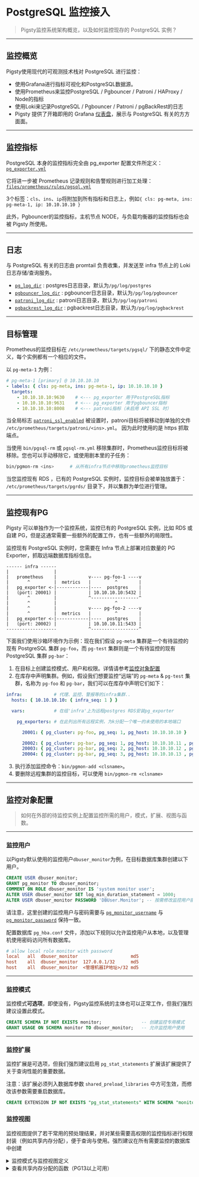 # PostgreSQL 监控接入

> Pigsty监控系统架构概览，以及如何监控现存的 PostgreSQL 实例？

----------------

## 监控概览

Pigsty使用现代的可观测技术栈对 PostgreSQL 进行监控：

- 使用Grafana进行指标可视化和PostgreSQL数据源。
- 使用Prometheus来监控PostgreSQL / Pgbouncer / Patroni / HAProxy / Node的指标
- 使用Loki来记录PostgreSQL / Pgbouncer / Patroni / pgBackRest的日志
- Pigsty 提供了开箱即用的 Grafana [仪表盘](PGSQL-DASHBOARD)，展示与 PostgreSQL 有关的方方面面。


----------------

## 监控指标

PostgreSQL 本身的监控指标完全由 pg_exporter 配置文件所定义：[`pg_exporter.yml`](https://github.com/Vonng/pigsty/blob/master/roles/pgsql/templates/pg_exporter.yml)

它将进一步被 Prometheus 记录规则和告警规则进行加工处理：[`files/prometheus/rules/pgsql.yml`](https://github.com/Vonng/pigsty/blob/master/files/prometheus/rules/pgsql.yml)

3个标签：`cls`、`ins`、`ip`将附加到所有指标和日志上，例如`{ cls: pg-meta, ins: pg-meta-1, ip: 10.10.10.10 }`

此外，Pgbouncer的监控指标，主机节点 NODE，与负载均衡器的监控指标也会被 Pigsty 所使用。


----------------

## 日志

与 PostgreSQL 有关的日志由 promtail 负责收集，并发送至 infra 节点上的 Loki 日志存储/查询服务。

- [`pg_log_dir`](PARAM#pg_log_dir) : postgres日志目录，默认为`/pg/log/postgres`
- [`pgbouncer_log_dir`](PARAM#pgbouncer_log_dir) : pgbouncer日志目录，默认为`/pg/log/pgbouncer`
- [`patroni_log_dir`](PARAM#patroni_log_dir) : patroni日志目录，默认为`/pg/log/patroni`
- [`pgbackrest_log_dir`](PARAM#pgbackrest_log_dir) : pgbackrest日志目录，默认为`/pg/log/pgbackrest`


----------------

## 目标管理

Prometheus的监控目标在 `/etc/prometheus/targets/pgsql/` 下的静态文件中定义，每个实例都有一个相应的文件。

以 `pg-meta-1` 为例：

```yaml
# pg-meta-1 [primary] @ 10.10.10.10
- labels: { cls: pg-meta, ins: pg-meta-1, ip: 10.10.10.10 }
  targets:
    - 10.10.10.10:9630    # <--- pg_exporter 用于PostgreSQL指标
    - 10.10.10.10:9631    # <--- pg_exporter 用于pgbouncer指标
    - 10.10.10.10:8008    # <--- patroni指标（未启用 API SSL 时）
```

当全局标志 [`patroni_ssl_enabled`](PARAM#patroni_ssl_enabled) 被设置时，patroni目标将被移动到单独的文件 `/etc/prometheus/targets/patroni/<ins>.yml`。 因为此时使用的是 https 抓取端点。

当使用 `bin/pgsql-rm` 或 `pgsql-rm.yml` 移除集群时，Prometheus监控目标将被移除。您也可以手动移除它，或使用剧本里的子任务：


```bash
bin/pgmon-rm <ins>      # 从所有infra节点中移除prometheus监控目标
```

当您监控现有 RDS ，已有的 PostgreSQL 实例时，监控目标会被单独放置于： `/etc/prometheus/targets/pgrds/` 目录下，并以集群为单位进行管理。



----------------

## 监控现有PG

Pigsty 可以单独作为一个监控系统，监控已有的 PostgreSQL 实例，比如 RDS 或自建 PG，但是这通常需要一些额外的配置工作，也有一些额外的局限性。

监控现有 PostgreSQL 实例时，您需要在 Infra 节点上部署对应数量的 PG Exporter，抓取远端数据库指标信息。

```
------ infra ------
|                 |
|   prometheus    |            v---- pg-foo-1 ----v
|       ^         |  metrics   |         ^        |
|   pg_exporter <-|------------|----  postgres    |
|   (port: 20001) |            | 10.10.10.10:5432 |
|       ^         |            ^------------------^
|       ^         |                      ^
|       ^         |            v---- pg-foo-2 ----v
|       ^         |  metrics   |         ^        |
|   pg_exporter <-|------------|----  postgres    |
|   (port: 20002) |            | 10.10.10.11:5433 |
-------------------            ^------------------^
```

下面我们使用沙箱环境作为示例：现在我们假设 `pg-meta` 集群是一个有待监控的现有 PostgreSQL 集群 `pg-foo`，而 `pg-test` 集群则是一个有待监控的现有 PostgreSQL 集群 `pg-bar`：

1. 在目标上创建监控模式、用户和权限。详情请参考[监控对象配置](#监控对象配置)
2. 在库存中声明集群。例如，假设我们想要监控“远端”的 `pg-meta` & `pg-test` 集群，名称为 `pg-foo` 和 `pg-bar`，我们可以在库存中声明它们如下：

```yaml
infra:            # 代理、监控、警报等的infra集群..
  hosts: { 10.10.10.10: { infra_seq: 1 } }

  vars:           # 在组'infra'上为远程postgres RDS安装pg_exporter

    pg_exporters: # 在此列出所有远程实例，为k分配一个唯一的未使用的本地端口

      20001: { pg_cluster: pg-foo, pg_seq: 1, pg_host: 10.10.10.10 }

      20002: { pg_cluster: pg-bar, pg_seq: 1, pg_host: 10.10.10.11 , pg_port: 5432 }
      20003: { pg_cluster: pg-bar, pg_seq: 2, pg_host: 10.10.10.12 , pg_exporter_url: 'postgres://dbuser_monitor:DBUser.Monitor@10.10.10.12:5432/postgres?sslmode=disable'}
      20004: { pg_cluster: pg-bar, pg_seq: 3, pg_host: 10.10.10.13 , pg_monitor_username: dbuser_monitor, pg_monitor_password: DBUser.Monitor }
```

3. 执行添加监控命令：`bin/pgmon-add <clsname>`。
4. 要删除远程集群的监控目标，可以使用 `bin/pgmon-rm <clsname>`



---------------------

## 监控对象配置

> 如何在外部的待监控实例上配置监控所需的用户，模式，扩展、视图与函数。

---------------------

### 监控用户

以Pigsty默认使用的监控用户`dbuser_monitor`为例，在目标数据库集群创建以下用户。

```sql
CREATE USER dbuser_monitor;
GRANT pg_monitor TO dbuser_monitor;
COMMENT ON ROLE dbuser_monitor IS 'system monitor user';
ALTER USER dbuser_monitor SET log_min_duration_statement = 1000;
ALTER USER dbuser_monitor PASSWORD 'DBUser.Monitor'; -- 按需修改监控用户密码（建议修改！！）
```

请注意，这里创建的监控用户与密码需要与 [`pg_monitor_username`](param#pg_monitor_username) 与 [`pg_monitor_password`](param#pg_monitor_password) 保持一致。

配置数据库 `pg_hba.conf` 文件，添加以下规则以允许监控用户从本地，以及管理机使用密码访问所有数据库。

```ini
# allow local role monitor with password
local   all  dbuser_monitor                    md5
host    all  dbuser_monitor  127.0.0.1/32      md5
host    all  dbuser_monitor  <管理机器IP地址>/32 md5
```

---------------------

### 监控模式

监控模式**可选项**，即使没有，Pigsty监控系统的主体也可以正常工作，但我们强烈建议设置此模式。

```sql
CREATE SCHEMA IF NOT EXISTS monitor;               -- 创建监控专用模式
GRANT USAGE ON SCHEMA monitor TO dbuser_monitor;   -- 允许监控用户使用
```

---------------------

### 监控扩展

监控扩展是可选项，但我们强烈建议启用 `pg_stat_statements` 扩展该扩展提供了关于查询性能的重要数据。

注意：该扩展必须列入数据库参数 `shared_preload_libraries` 中方可生效，而修改该参数需要重启数据库。

```sql
CREATE EXTENSION IF NOT EXISTS "pg_stat_statements" WITH SCHEMA "monitor";
```

### 监控视图

监控视图提供了若干常用的预处理结果，并对某些需要高权限的监控指标进行权限封装（例如共享内存分配），便于查询与使用。强烈建议在所有需要监控的数据库中创建

<details><summary>监控模式与监控视图定义</summary>

```sql
----------------------------------------------------------------------
-- Table bloat estimate : monitor.pg_table_bloat
----------------------------------------------------------------------
DROP VIEW IF EXISTS monitor.pg_table_bloat CASCADE;
CREATE OR REPLACE VIEW monitor.pg_table_bloat AS
SELECT CURRENT_CATALOG AS datname, nspname, relname , tblid , bs * tblpages AS size,
       CASE WHEN tblpages - est_tblpages_ff > 0 THEN (tblpages - est_tblpages_ff)/tblpages::FLOAT ELSE 0 END AS ratio
FROM (
         SELECT ceil( reltuples / ( (bs-page_hdr)*fillfactor/(tpl_size*100) ) ) + ceil( toasttuples / 4 ) AS est_tblpages_ff,
                tblpages, fillfactor, bs, tblid, nspname, relname, is_na
         FROM (
                  SELECT
                      ( 4 + tpl_hdr_size + tpl_data_size + (2 * ma)
                          - CASE WHEN tpl_hdr_size % ma = 0 THEN ma ELSE tpl_hdr_size % ma END
                          - CASE WHEN ceil(tpl_data_size)::INT % ma = 0 THEN ma ELSE ceil(tpl_data_size)::INT % ma END
                          ) AS tpl_size, (heappages + toastpages) AS tblpages, heappages,
                      toastpages, reltuples, toasttuples, bs, page_hdr, tblid, nspname, relname, fillfactor, is_na
                  FROM (
                           SELECT
                               tbl.oid AS tblid, ns.nspname , tbl.relname, tbl.reltuples,
                               tbl.relpages AS heappages, coalesce(toast.relpages, 0) AS toastpages,
                               coalesce(toast.reltuples, 0) AS toasttuples,
                               coalesce(substring(array_to_string(tbl.reloptions, ' ') FROM 'fillfactor=([0-9]+)')::smallint, 100) AS fillfactor,
                               current_setting('block_size')::numeric AS bs,
                               CASE WHEN version()~'mingw32' OR version()~'64-bit|x86_64|ppc64|ia64|amd64' THEN 8 ELSE 4 END AS ma,
                               24 AS page_hdr,
                               23 + CASE WHEN MAX(coalesce(s.null_frac,0)) > 0 THEN ( 7 + count(s.attname) ) / 8 ELSE 0::int END
                                   + CASE WHEN bool_or(att.attname = 'oid' and att.attnum < 0) THEN 4 ELSE 0 END AS tpl_hdr_size,
                               sum( (1-coalesce(s.null_frac, 0)) * coalesce(s.avg_width, 0) ) AS tpl_data_size,
                               bool_or(att.atttypid = 'pg_catalog.name'::regtype)
                                   OR sum(CASE WHEN att.attnum > 0 THEN 1 ELSE 0 END) <> count(s.attname) AS is_na
                           FROM pg_attribute AS att
                                    JOIN pg_class AS tbl ON att.attrelid = tbl.oid
                                    JOIN pg_namespace AS ns ON ns.oid = tbl.relnamespace
                                    LEFT JOIN pg_stats AS s ON s.schemaname=ns.nspname AND s.tablename = tbl.relname AND s.inherited=false AND s.attname=att.attname
                                    LEFT JOIN pg_class AS toast ON tbl.reltoastrelid = toast.oid
                           WHERE NOT att.attisdropped AND tbl.relkind = 'r' AND nspname NOT IN ('pg_catalog','information_schema')
                           GROUP BY 1,2,3,4,5,6,7,8,9,10
                       ) AS s
              ) AS s2
     ) AS s3
WHERE NOT is_na;
COMMENT ON VIEW monitor.pg_table_bloat IS 'postgres table bloat estimate';

GRANT SELECT ON monitor.pg_table_bloat TO pg_monitor;

----------------------------------------------------------------------
-- Index bloat estimate : monitor.pg_index_bloat
----------------------------------------------------------------------
DROP VIEW IF EXISTS monitor.pg_index_bloat CASCADE;
CREATE OR REPLACE VIEW monitor.pg_index_bloat AS
SELECT CURRENT_CATALOG AS datname, nspname, idxname AS relname, tblid, idxid, relpages::BIGINT * bs AS size,
       COALESCE((relpages - ( reltuples * (6 + ma - (CASE WHEN index_tuple_hdr % ma = 0 THEN ma ELSE index_tuple_hdr % ma END)
                                               + nulldatawidth + ma - (CASE WHEN nulldatawidth % ma = 0 THEN ma ELSE nulldatawidth % ma END))
                                  / (bs - pagehdr)::FLOAT  + 1 )), 0) / relpages::FLOAT AS ratio
FROM (
         SELECT nspname,idxname,indrelid AS tblid,indexrelid AS idxid,
                reltuples,relpages,
                current_setting('block_size')::INTEGER                                                               AS bs,
                (CASE WHEN version() ~ 'mingw32' OR version() ~ '64-bit|x86_64|ppc64|ia64|amd64' THEN 8 ELSE 4 END)  AS ma,
                24                                                                                                   AS pagehdr,
                (CASE WHEN max(COALESCE(pg_stats.null_frac, 0)) = 0 THEN 2 ELSE 6 END)                               AS index_tuple_hdr,
                sum((1.0 - COALESCE(pg_stats.null_frac, 0.0)) *
                    COALESCE(pg_stats.avg_width, 1024))::INTEGER                                                     AS nulldatawidth
         FROM pg_attribute
                  JOIN (
             SELECT pg_namespace.nspname,
                    ic.relname                                                   AS idxname,
                    ic.reltuples,
                    ic.relpages,
                    pg_index.indrelid,
                    pg_index.indexrelid,
                    tc.relname                                                   AS tablename,
                    regexp_split_to_table(pg_index.indkey::TEXT, ' ') :: INTEGER AS attnum,
                    pg_index.indexrelid                                          AS index_oid
             FROM pg_index
                      JOIN pg_class ic ON pg_index.indexrelid = ic.oid
                      JOIN pg_class tc ON pg_index.indrelid = tc.oid
                      JOIN pg_namespace ON pg_namespace.oid = ic.relnamespace
                      JOIN pg_am ON ic.relam = pg_am.oid
             WHERE pg_am.amname = 'btree' AND ic.relpages > 0 AND nspname NOT IN ('pg_catalog', 'information_schema')
         ) ind_atts ON pg_attribute.attrelid = ind_atts.indexrelid AND pg_attribute.attnum = ind_atts.attnum
                  JOIN pg_stats ON pg_stats.schemaname = ind_atts.nspname
             AND ((pg_stats.tablename = ind_atts.tablename AND pg_stats.attname = pg_get_indexdef(pg_attribute.attrelid, pg_attribute.attnum, TRUE))
                 OR (pg_stats.tablename = ind_atts.idxname AND pg_stats.attname = pg_attribute.attname))
         WHERE pg_attribute.attnum > 0
         GROUP BY 1, 2, 3, 4, 5, 6
     ) est;
COMMENT ON VIEW monitor.pg_index_bloat IS 'postgres index bloat estimate (btree-only)';

GRANT SELECT ON monitor.pg_index_bloat TO pg_monitor;

----------------------------------------------------------------------
-- Relation Bloat : monitor.pg_bloat
----------------------------------------------------------------------
DROP VIEW IF EXISTS monitor.pg_bloat CASCADE;
CREATE OR REPLACE VIEW monitor.pg_bloat AS
SELECT coalesce(ib.datname, tb.datname)                                                   AS datname,
       coalesce(ib.nspname, tb.nspname)                                                   AS nspname,
       coalesce(ib.tblid, tb.tblid)                                                       AS tblid,
       coalesce(tb.nspname || '.' || tb.relname, ib.nspname || '.' || ib.tblid::RegClass) AS tblname,
       tb.size                                                                            AS tbl_size,
       CASE WHEN tb.ratio < 0 THEN 0 ELSE round(tb.ratio::NUMERIC, 6) END                 AS tbl_ratio,
       (tb.size * (CASE WHEN tb.ratio < 0 THEN 0 ELSE tb.ratio::NUMERIC END)) ::BIGINT    AS tbl_wasted,
       ib.idxid,
       ib.nspname || '.' || ib.relname                                                    AS idxname,
       ib.size                                                                            AS idx_size,
       CASE WHEN ib.ratio < 0 THEN 0 ELSE round(ib.ratio::NUMERIC, 5) END                 AS idx_ratio,
       (ib.size * (CASE WHEN ib.ratio < 0 THEN 0 ELSE ib.ratio::NUMERIC END)) ::BIGINT    AS idx_wasted
FROM monitor.pg_index_bloat ib
         FULL OUTER JOIN monitor.pg_table_bloat tb ON ib.tblid = tb.tblid;

COMMENT ON VIEW monitor.pg_bloat IS 'postgres relation bloat detail';
GRANT SELECT ON monitor.pg_bloat TO pg_monitor;

----------------------------------------------------------------------
-- monitor.pg_index_bloat_human
----------------------------------------------------------------------
DROP VIEW IF EXISTS monitor.pg_index_bloat_human CASCADE;
CREATE OR REPLACE VIEW monitor.pg_index_bloat_human AS
SELECT idxname                            AS name,
       tblname,
       idx_wasted                         AS wasted,
       pg_size_pretty(idx_size)           AS idx_size,
       round(100 * idx_ratio::NUMERIC, 2) AS idx_ratio,
       pg_size_pretty(idx_wasted)         AS idx_wasted,
       pg_size_pretty(tbl_size)           AS tbl_size,
       round(100 * tbl_ratio::NUMERIC, 2) AS tbl_ratio,
       pg_size_pretty(tbl_wasted)         AS tbl_wasted
FROM monitor.pg_bloat
WHERE idxname IS NOT NULL;
COMMENT ON VIEW monitor.pg_index_bloat_human IS 'postgres index bloat info in human-readable format';
GRANT SELECT ON monitor.pg_index_bloat_human TO pg_monitor;


----------------------------------------------------------------------
-- monitor.pg_table_bloat_human
----------------------------------------------------------------------
DROP VIEW IF EXISTS monitor.pg_table_bloat_human CASCADE;
CREATE OR REPLACE VIEW monitor.pg_table_bloat_human AS
SELECT tblname                                          AS name,
       idx_wasted + tbl_wasted                          AS wasted,
       pg_size_pretty(idx_wasted + tbl_wasted)          AS all_wasted,
       pg_size_pretty(tbl_wasted)                       AS tbl_wasted,
       pg_size_pretty(tbl_size)                         AS tbl_size,
       tbl_ratio,
       pg_size_pretty(idx_wasted)                       AS idx_wasted,
       pg_size_pretty(idx_size)                         AS idx_size,
       round(idx_wasted::NUMERIC * 100.0 / idx_size, 2) AS idx_ratio
FROM (SELECT datname,
             nspname,
             tblname,
             coalesce(max(tbl_wasted), 0)                         AS tbl_wasted,
             coalesce(max(tbl_size), 1)                           AS tbl_size,
             round(100 * coalesce(max(tbl_ratio), 0)::NUMERIC, 2) AS tbl_ratio,
             coalesce(sum(idx_wasted), 0)                         AS idx_wasted,
             coalesce(sum(idx_size), 1)                           AS idx_size
      FROM monitor.pg_bloat
      WHERE tblname IS NOT NULL
      GROUP BY 1, 2, 3
     ) d;
COMMENT ON VIEW monitor.pg_table_bloat_human IS 'postgres table bloat info in human-readable format';
GRANT SELECT ON monitor.pg_table_bloat_human TO pg_monitor;


----------------------------------------------------------------------
-- Activity Overview: monitor.pg_session
----------------------------------------------------------------------
DROP VIEW IF EXISTS monitor.pg_session CASCADE;
CREATE OR REPLACE VIEW monitor.pg_session AS
SELECT coalesce(datname, 'all') AS datname, numbackends, active, idle, ixact, max_duration, max_tx_duration, max_conn_duration
FROM (
         SELECT datname,
                count(*)                                         AS numbackends,
                count(*) FILTER ( WHERE state = 'active' )       AS active,
                count(*) FILTER ( WHERE state = 'idle' )         AS idle,
                count(*) FILTER ( WHERE state = 'idle in transaction'
                    OR state = 'idle in transaction (aborted)' ) AS ixact,
                max(extract(epoch from now() - state_change))
                FILTER ( WHERE state = 'active' )                AS max_duration,
                max(extract(epoch from now() - xact_start))      AS max_tx_duration,
                max(extract(epoch from now() - backend_start))   AS max_conn_duration
         FROM pg_stat_activity
         WHERE backend_type = 'client backend'
           AND pid <> pg_backend_pid()
         GROUP BY ROLLUP (1)
         ORDER BY 1 NULLS FIRST
     ) t;
COMMENT ON VIEW monitor.pg_session IS 'postgres activity group by session';
GRANT SELECT ON monitor.pg_session TO pg_monitor;


----------------------------------------------------------------------
-- Sequential Scan: monitor.pg_seq_scan
----------------------------------------------------------------------
DROP VIEW IF EXISTS monitor.pg_seq_scan CASCADE;
CREATE OR REPLACE VIEW monitor.pg_seq_scan AS
SELECT schemaname                                                        AS nspname,
       relname,
       seq_scan,
       seq_tup_read,
       seq_tup_read / seq_scan                                           AS seq_tup_avg,
       idx_scan,
       n_live_tup + n_dead_tup                                           AS tuples,
       round(n_live_tup * 100.0::NUMERIC / (n_live_tup + n_dead_tup), 2) AS live_ratio
FROM pg_stat_user_tables
WHERE seq_scan > 0
  and (n_live_tup + n_dead_tup) > 0
ORDER BY seq_scan DESC;
COMMENT ON VIEW monitor.pg_seq_scan IS 'table that have seq scan';
GRANT SELECT ON monitor.pg_seq_scan TO pg_monitor;
```

</details>


<details><summary>查看共享内存分配的函数（PG13以上可用）</summary>

```sql
DROP FUNCTION IF EXISTS monitor.pg_shmem() CASCADE;
CREATE OR REPLACE FUNCTION monitor.pg_shmem() RETURNS SETOF
    pg_shmem_allocations AS $$ SELECT * FROM pg_shmem_allocations;$$ LANGUAGE SQL SECURITY DEFINER;
COMMENT ON FUNCTION monitor.pg_shmem() IS 'security wrapper for system view pg_shmem';
REVOKE ALL ON FUNCTION monitor.pg_shmem() FROM PUBLIC;
GRANT EXECUTE ON FUNCTION monitor.pg_shmem() TO pg_monitor;
```

</details>